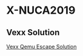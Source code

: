 # X-NUCA2019

## Vexx Solution

[Vexx Qemu Escape Solution](https://medium.com/@kevin.massey1189/qemu-escape-ctf-writeup-524c0ebcb221)

